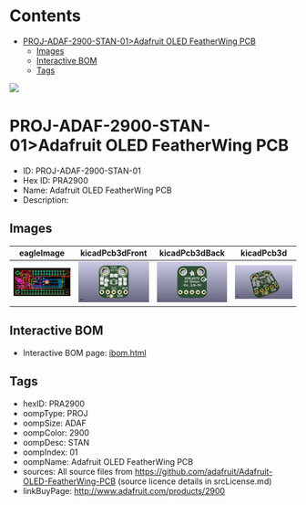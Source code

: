 



Contents
========

* [PROJ-ADAF-2900-STAN-01>Adafruit OLED FeatherWing PCB](#proj-adaf-2900-stan-01adafruit-oled-featherwing-pcb)
	* [Images](#images)
	* [Interactive BOM](#interactive-bom)
	* [Tags](#tags)
  
![][im]
# PROJ-ADAF-2900-STAN-01>Adafruit OLED FeatherWing PCB

- ID: PROJ-ADAF-2900-STAN-01
- Hex ID: PRA2900
- Name: Adafruit OLED FeatherWing PCB
- Description: 

## Images
  
  

|eagleImage|kicadPcb3dFront|kicadPcb3dBack|kicadPcb3d|
| :---: | :---: | :---: | :---: |
|[![eagleImage](eagleImage_140.png)](eagleImage_600.png)|[![kicadPcb3dFront](kicadPcb3dFront_140.png)](kicadPcb3dFront_600.png)|[![kicadPcb3dBack](kicadPcb3dBack_140.png)](kicadPcb3dBack_600.png)|[![kicadPcb3d](kicadPcb3d_140.png)](kicadPcb3d_600.png)|

## Interactive BOM

- Interactive BOM page: [ibom.html](kicad/bom/ibom.html)

## Tags

- hexID: PRA2900
- oompType: PROJ
- oompSize: ADAF
- oompColor: 2900
- oompDesc: STAN
- oompIndex: 01
- oompName: Adafruit OLED FeatherWing PCB
- sources: All source files from https://github.com/adafruit/Adafruit-OLED-FeatherWing-PCB (source licence details in srcLicense.md)
- linkBuyPage: http://www.adafruit.com/products/2900



[im]: kicadPcb3d_450.png
